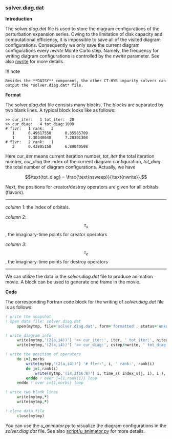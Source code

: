 ### solver.diag.dat

**Introduction**

The *solver.diag.dat* file is used to store the diagram configurations of the perturbation expansion series. Owing to the limitation of disk capacity and computational efficiency, it is impossible to save all of the visited diagram configurations. Consequently we only save the current diagram configurations every *nwrite* Monte Carlo step. Namely, the frequency for writing diagram configurations is controlled by the *nwrite* parameter. See also [nwrite](p_nwrite.md) for more details.

!!! note

    Besides the **DAISY** component, the other CT-HYB impurity solvers can output the *solver.diag.dat* file.

**Format**

The *solver.diag.dat* file consists many blocks. The blocks are separated by two blank lines. A typical block looks like as follows:

```
>> cur_iter:   1 tot_iter:  20
>> cur_diag:   4 tot_diag:1000
# flvr:   1 rank:   2
   1      6.49617550      0.35585709
   1      7.30348648      7.28301304
# flvr:   2 rank:   1
   2      0.43805150      6.89040598
```

Here *cur_iter* means current iteration number, *tot_iter* the total iteration number, *cur_diag* the index of the current diagram configuration, *tot_diag* the total number of diagram configurations. Actually, we have

```math
\text{tot_diag} = \frac{\text{nsweep}}{\text{nwrite}}.
```

Next, the positions for creator/destroy operators are given for all orbitals (flavors).

---

*column 1*: the index of orbitals.

*column 2*: $$\tau_s$$, the imaginary-time points for creator operators

*column 3*: $$\tau_e$$, the imaginary-time points for destroy operators

---

We can utilize the data in the *solver.diag.dat* file to produce animation movie. A block can be used to generate one frame in the movie.

**Code**

The corresponding Fortran code block for the writing of *solver.diag.dat* file is as follows:

```fortran
! write the snapshot
! open data file: solver.diag.dat
     open(mytmp, file='solver.diag.dat', form='formatted', status='unknown', position='append')

! write diagram info
     write(mytmp,'(2(a,i4))') '>> cur_iter:', iter, ' tot_iter:', niter
     write(mytmp,'(2(a,i4))') '>> cur_diag:', cstep/nwrite, ' tot_diag:', nsweep/nwrite

! write the position of operators
     do i=1,norbs
         write(mytmp,'(2(a,i4))') '# flvr:', i, ' rank:', rank(i)
         do j=1,rank(i)
             write(mytmp,'(i4,2f16.8)') i, time_s( index_s(j, i), i ), time_e( index_e(j, i), i )
         enddo ! over j={1,rank(i)} loop
     enddo ! over i={1,norbs} loop

! write two blank lines
     write(mytmp,*)
     write(mytmp,*)

! close data file
     close(mytmp)
```

You can use the *u_animator.py* to visualize the diagram configurations in the *solver.diag.dat* file. See also [script/u_animator.py](../ch07/animator.md) for more details.
